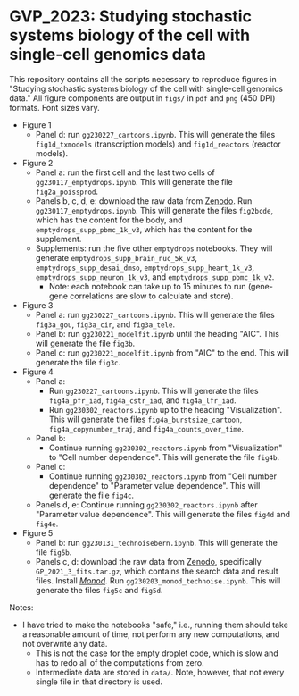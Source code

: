 # GVP_2023: Studying stochastic systems biology of the cell with single-cell genomics data

This repository contains all the scripts necessary to reproduce figures in "Studying stochastic systems biology of the cell with single-cell genomics data." All figure components are output in `figs/` in `pdf` and `png` (450 DPI) formats. Font sizes vary.

* Figure 1
  * Panel d: run `gg230227_cartoons.ipynb`. This will generate the files `fig1d_txmodels` (transcription models) and `fig1d_reactors` (reactor models).
* Figure 2
  * Panel a: run the first cell and the last two cells of `gg230117_emptydrops.ipynb`. This will generate the file `fig2a_poissprod`. 
  * Panels b, c, d, e: download the raw data from [Zenodo](https://zenodo.org/record/8132976). Run `gg230117_emptydrops.ipynb`. This will generate the files `fig2bcde`, which has the content for the body, and `emptydrops_supp_pbmc_1k_v3`, which has the content for the supplement.
  * Supplements: run the five other `emptydrops` notebooks. They will generate `emptydrops_supp_brain_nuc_5k_v3`, `emptydrops_supp_desai_dmso`, `emptydrops_supp_heart_1k_v3`, `emptydrops_supp_neuron_1k_v3`, and `emptydrops_supp_pbmc_1k_v2`. 
    * Note: each notebook can take up to 15 minutes to run (gene-gene correlations are slow to calculate and store).
* Figure 3
  * Panel a: run `gg230227_cartoons.ipynb`. This will generate the files `fig3a_gou`, `fig3a_cir`, and `fig3a_tele`.
  * Panel b: run `gg230221_modelfit.ipynb` until the heading "AIC". This will generate the file `fig3b`.
  * Panel c: run `gg230221_modelfit.ipynb` from "AIC" to the end. This will generate the file `fig3c`.
* Figure 4
  * Panel a: 
    * Run `gg230227_cartoons.ipynb`. This will generate the files `fig4a_pfr_iad`, `fig4a_cstr_iad`, and `fig4a_lfr_iad`.
    * Run `gg230302_reactors.ipynb` up to the heading "Visualization". This will generate the files `fig4a_burstsize_cartoon`, `fig4a_copynumber_traj`, and `fig4a_counts_over_time`. 
  * Panel b:
    * Continue running `gg230302_reactors.ipynb` from "Visualization" to "Cell number dependence". This will generate the file `fig4b`.
  * Panel c: 
    * Continue running `gg230302_reactors.ipynb` from "Cell number dependence" to "Parameter value dependence". This will generate the file `fig4c`.
  * Panels d, e: Continue running `gg230302_reactors.ipynb` after "Parameter value dependence". This will generate the files `fig4d` and `fig4e`.
* Figure 5
  * Panel b: run `gg230131_technoisebern.ipynb`. This will generate the file `fig5b`.
  * Panels c, d: download the raw data from [Zenodo](https://zenodo.org/record/7388133), specifically `GP_2021_3_fits.tar.gz`, which contains the search data and result files. Install [*Monod*](https://github.com/pachterlab/monod/tree/dev). Run `gg230203_monod_technoise.ipynb`. This will generate the files `fig5c` and `fig5d`. 
  
Notes:
* I have tried to make the notebooks "safe," i.e., running them should take a reasonable amount of time, not perform any new computations, and not overwrite any data. 
  * This is not the case for the empty droplet code, which is slow and has to redo all of the computations from zero.
  * Intermediate data are stored in `data/`. Note, however, that not every single file in that directory is used.

